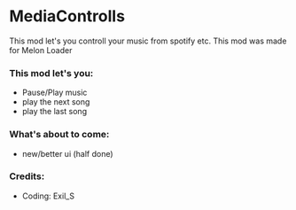 # MediaControlls

This mod let's you controll your music from spotify etc.
This mod was made for Melon Loader

### This mod let's you:
- Pause/Play music
- play the next song
- play the last song

### What's about to come:
- new/better ui (half done)

### Credits:
- Coding: Exil_S
